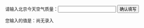 <html>
  <body>

  <label>请输入北京今天空气质量：<input id="aqi-input" type="text"></label>
    <button id="button">确认填写</button>
  <div>您输入的值是：<span id="aqi-display">尚无录入</span></div>
<script type="text/javascript">
  (function ()
   {display = document.getElementById("aqi-display";
    input = document.getElementById("aqi-input");
    btn = document.getElementById("button");
    btn.onclick = function() 
     if (input.value){
      display.innerHTML=input.value
      }
else{
alert("请输入")
}

})();

</script>
</body>
</html>
